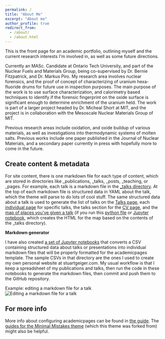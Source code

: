 ```yaml
---
permalink: /
title: "About Me"
excerpt: "About me"
author_profile: true
redirect_from: 
  - /about/
  - /about.html
---
```

This is the front page for an academic portfolio, outlining myself and the current research interests I'm involved in, as well as some future directions. 

Currently an MASc. Candidate at Ontario Tech University, and part of the Nuclear Fuels and Materials Group, being co-supervised by Dr. Bernie Fitzpatrick, and Dr. Markus Piro. My research area involves nuclear forensics, and the proof of concept of characterizing of uranium hexa-fluoride drums for future use in inspection purposes. The main purpose of the work is to use surface characterization, and calorimetry based techniques to identify if the forensic fingerprint on the oxide surface is significant enough to determine enrichment of the uranium held. The work is part of a larger project headed by Dr. Micheal Short at MIT, and the project is in collaboration with the Mesoscale Nuclear Materials Group of MIT.

Previous research areas include oxidation, and oxide buildup of various materials, as well as investigations into thermodynamic systems of molten salts. Previous works include one paper published in the Journal of Nuclear Materials, and a secondary paper currently in press with hopefully more to come in the future.






Create content & metadata
------
For site content, there is one markdown file for each type of content, which are stored in directories like _publications, _talks, _posts, _teaching, or _pages. For example, each talk is a markdown file in the [_talks directory](https://github.com/academicpages/academicpages.github.io/tree/master/_talks). At the top of each markdown file is structured data in YAML about the talk, which the theme will parse to do lots of cool stuff. The same structured data about a talk is used to generate the list of talks on the [Talks page](https://academicpages.github.io/talks), each [individual page](https://academicpages.github.io/talks/2012-03-01-talk-1) for specific talks, the talks section for the [CV page](https://academicpages.github.io/cv), and the [map of places you've given a talk](https://academicpages.github.io/talkmap.html) (if you run this [python file](https://github.com/academicpages/academicpages.github.io/blob/master/talkmap.py) or [Jupyter notebook](https://github.com/academicpages/academicpages.github.io/blob/master/talkmap.ipynb), which creates the HTML for the map based on the contents of the _talks directory).

**Markdown generator**

I have also created [a set of Jupyter notebooks](https://github.com/academicpages/academicpages.github.io/tree/master/markdown_generator
) that converts a CSV containing structured data about talks or presentations into individual markdown files that will be properly formatted for the academicpages template. The sample CSVs in that directory are the ones I used to create my own personal website at stuartgeiger.com. My usual workflow is that I keep a spreadsheet of my publications and talks, then run the code in these notebooks to generate the markdown files, then commit and push them to the GitHub repository.

Example: editing a markdown file for a talk
![Editing a markdown file for a talk](/images/editing-talk.png)

For more info
------
More info about configuring academicpages can be found in [the guide](https://academicpages.github.io/markdown/). The [guides for the Minimal Mistakes theme](https://mmistakes.github.io/minimal-mistakes/docs/configuration/) (which this theme was forked from) might also be helpful.

